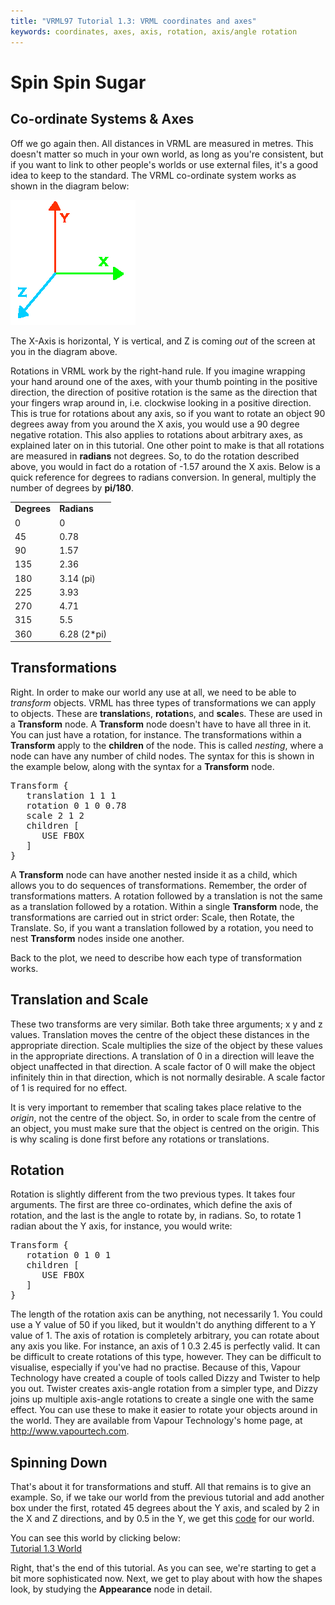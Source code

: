 ```yaml
---
title: "VRML97 Tutorial 1.3: VRML coordinates and axes"
keywords: coordinates, axes, axis, rotation, axis/angle rotation
---
```

# Spin Spin Sugar

## Co-ordinate Systems & Axes

Off we go again then. All distances in VRML are measured in metres. This doesn't matter so much in your own world, as long as 
you're consistent, but if you want to link to other people's worlds or use external files, it's a good idea to keep to the standard.
The VRML co-ordinate system works as shown in the diagram below:

<IMG SRC="../pics/axes.gif" WIDTH=200 HEIGHT=200 ALT="Axes">

The X-Axis is horizontal, Y is vertical, and Z is coming <EM>out</EM> of the screen at you in the
diagram above.


Rotations in VRML work by the right-hand rule. If you imagine wrapping your hand around one of the axes, with your thumb pointing in the 
positive direction, the direction of positive rotation is the same as the direction that your fingers wrap around in, i.e. clockwise looking in a positive
direction. This is true for rotations about any axis, so if you want to rotate an object 90 degrees away from you around the X axis, you would use a 90 degree negative
rotation. This also applies to rotations about arbitrary axes, as explained later on in this tutorial. One other point to make is that
all rotations are measured in <STRONG>radians</STRONG> not degrees. So, to do the rotation described above, you would in fact do a rotation of -1.57 around the X axis.
Below is a quick reference for degrees to radians conversion. In general, multiply the number of degrees by <STRONG>pi/180</STRONG>.

<TABLE WIDTH=400><TR>
<TD><STRONG>Degrees</STRONG></TD><TD><STRONG>Radians</STRONG></TD>
</TR><TR>
<TD>0</TD><TD>0</TD>
</TR><TR>
<TD>45</TD><TD>0.78</TD>
</TR><TR>
<TD>90</TD><TD>1.57</TD>
</TR><TR>
<TD>135</TD><TD>2.36</TD>
</TR><TR>
<TD>180</TD><TD>3.14 (pi)</TD>
</TR><TR>
<TD>225</TD><TD>3.93</TD>
</TR><TR>
<TD>270</TD><TD>4.71</TD>
</TR><TR>
<TD>315</TD><TD>5.5</TD>
</TR><TR>
<TD>360</TD><TD>6.28 (2*pi)</TD>
</TR></TABLE>

## Transformations

Right. In order to make our world any use at all, we need to be able to <EM>transform</EM> objects. VRML has three types of transformations
we can apply to objects. These are <STRONG>translation</STRONG>s, <STRONG>rotation</STRONG>s, and <STRONG>scale</STRONG>s. These are used in a <STRONG>Transform</STRONG> node. A <STRONG>Transform</STRONG> node doesn't 
have to have all three in it. You can just have a rotation, for instance. The transformations within a <STRONG>Transform</STRONG> apply to
the <STRONG>children</STRONG> of the node. This is called <EM>nesting</EM>, where a node can have any number of child nodes. The syntax for this is
shown in the example below, along with the syntax for a <STRONG>Transform</STRONG> node.

<PRE>
Transform {
   translation 1 1 1
   rotation 0 1 0 0.78
   scale 2 1 2
   children [
      USE FBOX
   ]
}
</PRE>

A <STRONG>Transform</STRONG> node can have another nested inside it as a child, which allows you to do sequences of transformations. Remember, the order 
of transformations matters. A rotation followed by a translation is not the same as a translation followed by a rotation. Within a single <STRONG>Transform</STRONG> node, the
transformations are carried out in strict order: Scale, then Rotate, the Translate. So, if you want a translation followed by a rotation, you need to
nest <STRONG>Transform</STRONG> nodes inside one another.

Back to the plot, we need to describe how each type of transformation works.

## Translation and Scale

These two transforms are very similar. Both take three arguments; x y and z values. Translation moves the centre of the object 
these distances in the appropriate direction. Scale multiplies the size of the object by these values in the appropriate directions.
A translation of 0 in a direction will leave the object unaffected in that direction. A scale factor of 0 will make the object infinitely thin 
in that direction, which is not normally desirable. A scale factor of 1 is required for no effect.


It is very important to remember that scaling takes place relative to the <EM>origin</EM>, not the centre of the object. So, in order to 
scale from the centre of an object, you must make sure that the object is centred on the origin. This is why scaling is done first before any rotations or translations.

## Rotation

Rotation is slightly different from the two previous types. It takes four arguments. The first are three co-ordinates, which define the axis of rotation, and the last
is the angle to rotate by, in radians. So, to rotate 1 radian about the Y axis, for instance, you would write:

<PRE>
Transform {
   rotation 0 1 0 1
   children [
      USE FBOX
   ]
}
</PRE>
The length of the rotation axis can be anything, not necessarily 1. You could use a Y value of 50
if you liked, but it wouldn't do anything different to a Y value of 1. The axis of rotation is
completely arbitrary, you can rotate about any axis you like. For instance, an axis of 1 0.3 2.45 is
perfectly valid. It can be difficult to create rotations of this type, however. They can be
difficult to visualise, especially if you've had no practise. Because of this, Vapour Technology
have created a couple of tools called Dizzy and Twister to help you out. Twister creates axis-angle
rotation from a simpler type, and Dizzy joins up multiple axis-angle rotations to create a single
one with the same effect. You can use these to make it easier to rotate your objects around in the
world. They are available from Vapour Technology's home page, at
<A HREF="http://www.vapourtech.com/" TARGET=_top>http://www.vapourtech.com</A>.

## Spinning Down
That's about it for transformations and stuff. All that remains is to give an example. So, if we take our world from the previous tutorial
and add another box under the first, rotated 45 degrees about the Y axis,
and scaled by 2 in the X and Z directions, and by 0.5 in the Y, we get
this <A HREF="../source/tut13.html">code</A> for our world. 

You can see this world by clicking below:<BR><A HREF="../worlds/tut13.wrl" TARGET=_new>Tutorial 1.3 World</A>


Right, that's the end of this tutorial. As you can see, we're starting to get a bit more
sophisticated now. Next, we get to play about with how the shapes look, by studying the
<STRONG>Appearance</STRONG> node in detail.
